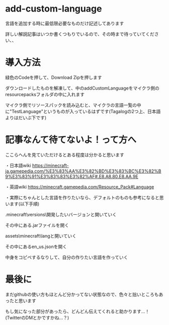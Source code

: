 # add-custom-language
言語を追加する時に最低限必要なものだけ記述してあります

詳しい解説記事はいつか書くつもりでいるので、その時まで待っていてください、、

# 導入方法
緑色のCodeを押して、Download Zipを押します

ダウンロードしたものを解凍して、中のaddCustomLanguageをマイクラ側のresourcepacksフォルダの中に入れます

マイクラ側でリソースパックを読み込むと、マイクラの言語一覧の中に"TestLanguage"というものが入っているはずです(Tagalogの2つ上、日本語よりはだいぶ下です)

# 記事なんて待てないよ！って方へ
ここらへんを見ていただけるとある程度は分かると思います

・日本語wiki
https://minecraft-ja.gamepedia.com/%E3%83%AA%E3%82%BD%E3%83%BC%E3%82%B9%E3%83%91%E3%83%83%E3%82%AF#.E8.A8.80.E8.AA.9E

・英語wiki
https://minecraft.gamepedia.com/Resource_Pack#Language

・実際にちゃんとした言語を作りたいなら、デフォルトのものも参考になると思います(以下手順)

  .minecraft\versions\開発したいバージョンと開いていく
     
  その中にある.jarファイルを開く
     
  assets\minecraft\langと開いていく
  
  その中にあるen_us.jsonを開く
     
  中身をコピペするなりして、自分の作りたい言語を作っていく

# 最後に
まだgithubの使い方もほとんど分かってない状態なので、色々と拙いところもあったと思います

もし気になった部分があったら、どんどん伝えてくれると助かります...！(TwitterのDMとかですかね...？)
